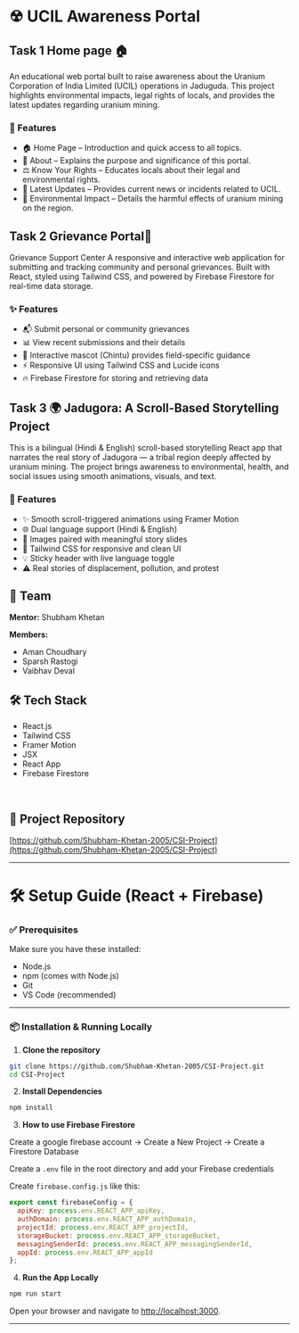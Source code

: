 # ☢ UCIL Awareness Portal

## Task 1 Home page 🏠

An educational web portal built to raise awareness about the Uranium Corporation of India Limited (UCIL) operations in Jaduguda. This project highlights environmental impacts, legal rights of locals, and provides the latest updates regarding uranium mining.


### 📌 Features

- 🏠 Home Page – Introduction and quick access to all topics.  
- 📖 About – Explains the purpose and significance of this portal.  
- ⚖ Know Your Rights – Educates locals about their legal and environmental rights.  
- 📰 Latest Updates – Provides current news or incidents related to UCIL.  
- 🌿 Environmental Impact – Details the harmful effects of uranium mining on the region.

## Task 2 Grievance Portal📃
Grievance Support Center
A responsive and interactive web application for submitting and tracking community and personal grievances. Built with React, styled using Tailwind CSS, and powered by Firebase Firestore for real-time data storage.


### ✨ Features
- 📬 Submit personal or community grievances
- 📊 View recent submissions and their details
- 💬 Interactive mascot (Chintu) provides field-specific guidance
- ⚡ Responsive UI using Tailwind CSS and Lucide icons
- 🔥 Firebase Firestore for storing and retrieving data


## Task 3 🌍 Jadugora: A Scroll-Based Storytelling Project

This is a bilingual (Hindi & English) scroll-based storytelling React app that narrates the real story of Jadugora — a tribal region deeply affected by uranium mining. The project brings awareness to environmental, health, and social issues using smooth animations, visuals, and text.


### 🚀 Features

- ✨ Smooth scroll-triggered animations using Framer Motion
- 🌐 Dual language support (Hindi & English)
- 📸 Images paired with meaningful story slides
- 🎨 Tailwind CSS for responsive and clean UI
- 💡 Sticky header with live language toggle
-  ⚠️ Real stories of displacement, pollution, and protest

## 🤝 Team

<b>Mentor:</b> Shubham Khetan

<b>Members:</b>
- Aman Choudhary
- Sparsh Rastogi
- Vaibhav Deval


## 🛠️ Tech Stack

- React.js
- Tailwind CSS
- Framer Motion
- JSX
- React App
- Firebase Firestore

</br>



## 🔗 Project Repository

[https://github.com/Shubham-Khetan-2005/CSI-Project](https://github.com/Shubham-Khetan-2005/CSI-Project)

---

# 🛠️ Setup Guide (React + Firebase)



### ✅ Prerequisites

Make sure you have these installed:

- Node.js
- npm (comes with Node.js)
- Git
- VS Code (recommended)

---

### 📦 Installation & Running Locally

1. **Clone the repository**

```bash
git clone https://github.com/Shubham-Khetan-2005/CSI-Project.git
cd CSI-Project
```

2. **Install Dependencies**

```bash
npm install
```

3. **How to use Firebase Firestore**

Create a google firebase account &rarr; Create a New Project &rarr; Create a Firestore Database

Create a `.env` file in the root directory and add your Firebase credentials

Create `firebase.config.js` like this:

```javascript
export const firebaseConfig = {
  apiKey: process.env.REACT_APP_apiKey,
  authDomain: process.env.REACT_APP_authDomain,
  projectId: process.env.REACT_APP_projectId,
  storageBucket: process.env.REACT_APP_storageBucket,
  messagingSenderId: process.env.REACT_APP_messagingSenderId,
  appId: process.env.REACT_APP_appId
};
```
4. **Run the App Locally**

```bash
npm run start
```

Open your browser and navigate to [http://localhost:3000](http://localhost:3000).

---


